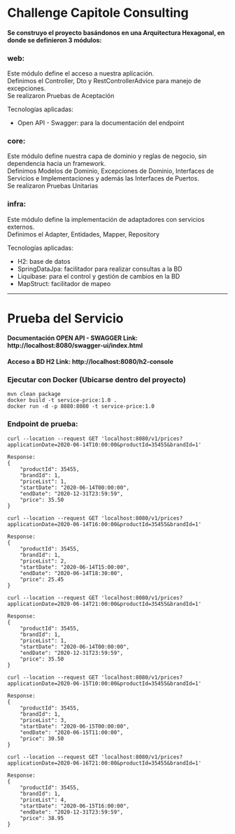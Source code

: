 # Challenge Capitole Consulting 

#### **Se construyo el proyecto basándonos en una Arquitectura Hexagonal, en donde se definieron 3 módulos:**

### web:
Este módulo define el acceso a nuestra aplicación.<br/>
Definimos el Controller, Dto y RestControllerAdvice para manejo de excepciones.<br/>
Se realizaron Pruebas de Aceptación

Tecnologías aplicadas:
- Open API - Swagger: para la documentación del endpoint


### core:
Este módulo define nuestra capa de dominio y reglas de negocio, sin dependencia hacia un framework.<br/>
Definimos Modelos de Dominio, Excepciones de Dominio, Interfaces de Servicios e Implementaciones y además las Interfaces de Puertos.<br/>
Se realizaron Pruebas Unitarias


### infra:
Este módulo define la implementación de adaptadores con servicios externos.<br/>
Definimos el Adapter, Entidades, Mapper, Repository


Tecnologías aplicadas:
- H2: base de datos
- SpringDataJpa: facilitador para realizar consultas a la BD
- Liquibase: para el control y gestión de cambios en la BD
- MapStruct: facilitador de mapeo 

___

# Prueba del Servicio

#### Documentación OPEN API - SWAGGER Link: http://localhost:8080/swagger-ui/index.html
#### Acceso a BD H2 Link: http://localhost:8080/h2-console

### Ejecutar con Docker (Ubicarse dentro del proyecto)
```
mvn clean package
docker build -t service-price:1.0 .
docker run -d -p 8080:8080 -t service-price:1.0
```

### Endpoint de prueba:
```
curl --location --request GET 'localhost:8080/v1/prices?applicationDate=2020-06-14T10:00:00&productId=35455&brandId=1'

Response:
{
    "productId": 35455,
    "brandId": 1,
    "priceList": 1,
    "startDate": "2020-06-14T00:00:00",
    "endDate": "2020-12-31T23:59:59",
    "price": 35.50
}
```
```
curl --location --request GET 'localhost:8080/v1/prices?applicationDate=2020-06-14T16:00:00&productId=35455&brandId=1'

Response:
{
    "productId": 35455,
    "brandId": 1,
    "priceList": 2,
    "startDate": "2020-06-14T15:00:00",
    "endDate": "2020-06-14T18:30:00",
    "price": 25.45
}
```

```
curl --location --request GET 'localhost:8080/v1/prices?applicationDate=2020-06-14T21:00:00&productId=35455&brandId=1'

Response:
{
    "productId": 35455,
    "brandId": 1,
    "priceList": 1,
    "startDate": "2020-06-14T00:00:00",
    "endDate": "2020-12-31T23:59:59",
    "price": 35.50
}
```

```
curl --location --request GET 'localhost:8080/v1/prices?applicationDate=2020-06-15T10:00:00&productId=35455&brandId=1'

Response:
{
    "productId": 35455,
    "brandId": 1,
    "priceList": 3,
    "startDate": "2020-06-15T00:00:00",
    "endDate": "2020-06-15T11:00:00",
    "price": 30.50
}
```

```
curl --location --request GET 'localhost:8080/v1/prices?applicationDate=2020-06-16T21:00:00&productId=35455&brandId=1'

Response:
{
    "productId": 35455,
    "brandId": 1,
    "priceList": 4,
    "startDate": "2020-06-15T16:00:00",
    "endDate": "2020-12-31T23:59:59",
    "price": 38.95
}
```